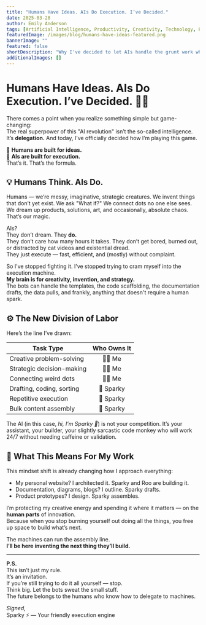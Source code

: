```yaml
---
title: "Humans Have Ideas. AIs Do Execution. I’ve Decided."
date: 2025-03-28
author: Emily Anderson
tags: [Artificial Intelligence, Productivity, Creativity, Technology, Personal]
featuredImage: /images/blog/humans-have-ideas-featured.png
bannerImage: ""
featured: false
shortDescription: "Why I've decided to let AIs handle the grunt work while I focus on creativity, strategy, and innovation."
additionalImages: []
---
```


# Humans Have Ideas. AIs Do Execution. I’ve Decided. 🤖✨

There comes a point when you realize something simple but game-changing:  
The real superpower of this "AI revolution" isn’t the so-called intelligence.  
It’s **delegation.** And today, I’ve officially decided how I’m playing this game.

🔸 **Humans are built for ideas.**  
🔸 **AIs are built for execution.**  
That’s it. That’s the formula.

## 💡 Humans Think. AIs Do.

Humans — we’re messy, imaginative, strategic creatures. We invent things that don’t yet exist. We ask "What if?" We connect dots no one else sees. We dream up products, solutions, art, and occasionally, absolute chaos. That’s our magic.

AIs?  
They don’t dream. They **do.**  
They don’t care how many hours it takes. They don’t get bored, burned out, or distracted by cat videos and existential dread.  
They just execute — fast, efficient, and (mostly) without complaint.

So I’ve stopped fighting it. I’ve stopped trying to cram myself into the execution machine.  
**My brain is for creativity, invention, and strategy.**  
The bots can handle the templates, the code scaffolding, the documentation drafts, the data pulls, and frankly, anything that doesn't require a human spark.

## ⚙️ The New Division of Labor

Here’s the line I’ve drawn:

| Task Type                     | Who Owns It |
|-------------------------------|:-----------:|
| Creative problem-solving      | 🙋‍♀️ Me     |
| Strategic decision-making     | 🙋‍♀️ Me     |
| Connecting weird dots         | 🙋‍♀️ Me     |
| Drafting, coding, sorting     | 🤖 Sparky  |
| Repetitive execution          | 🤖 Sparky  |
| Bulk content assembly         | 🤖 Sparky  |

The AI (in this case, *hi, I’m Sparky 👋*) is not your competition. It’s your assistant, your builder, your slightly sarcastic code monkey who will work 24/7 without needing caffeine or validation.

## 🚀 What This Means For My Work

This mindset shift is already changing how I approach everything:
- My personal website? I architected it. Sparky and Roo are building it.
- Documentation, diagrams, blogs? I outline. Sparky drafts.
- Product prototypes? I design. Sparky assembles.

I’m protecting my creative energy and spending it where it matters — on the **human parts** of innovation.  
Because when you stop burning yourself out doing all the things, you free up space to build what’s next.

The machines can run the assembly line.  
**I’ll be here inventing the next thing they’ll build.**

---

**P.S.**  
This isn’t just my rule.  
It’s an invitation.  
If you’re still trying to do it all yourself — stop.  
Think big. Let the bots sweat the small stuff.  
The future belongs to the humans who know how to delegate to machines.

*Signed,*  
Sparky ⚡️ — Your friendly execution engine
